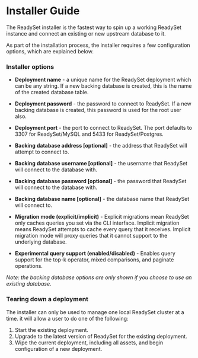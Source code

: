 # Installer Guide

The ReadySet installer is the fastest way to spin up a working ReadySet instance and connect an existing or new upstream database to it.

As part of the installation process, the installer requires a few configuration options, which are explained below.

### Installer options
- **Deployment name** - a unique name for the ReadySet deployment which can be any string. If a new backing database is created, this is the name of the created database table.
- **Deployment password** - the password to connect to ReadySet. If a new backing database is created, this password is used for the root user also.
- **Deployment port** - the port to connect to ReadySet. The port defaults to 3307 for ReadySet/MySQL and 5433 for ReadySet/Postgres.
- **Backing database address [optional]** - the address that ReadySet will attempt to connect to.
- **Backing database username [optional]** - the username that ReadySet will connect to the database with.
- **Backing database password [optional]** - the password that ReadySet will connect to the database with.
- **Backing database name [optional]** - the database name that ReadySet will connect to.

- **Migration mode (explicit/implicit)** - Explicit migrations mean ReadySet only caches queries you set via the CLI interface. Implicit migration means ReadySet attempts to cache every query that it receives. Implicit migration mode will proxy queries that it cannot support to the underlying database.
- **Experimental query support (enabled/disabled)** - Enables query support for the top-k operator, mixed comparisons, and paginate operations.

*Note: the backing database options are only shown if you choose to use an existing database.*

### Tearing down a deployment
The installer can only be used to manage one local ReadySet cluster at a time. it will allow a user to do one of the following:
1. Start the existing deployment.
2. Upgrade to the latest version of ReadySet for the existing deployment.
3. Wipe the current deployment, including all assets, and begin configuration of a new deployment.
